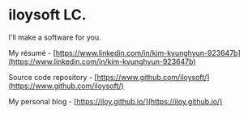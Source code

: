 # iloysoft LC.

I'll make a software for you.

My résumé - [https://www.linkedin.com/in/kim-kyunghyun-923647b](https://www.linkedin.com/in/kim-kyunghyun-923647b)

Source code repository - [https://www.github.com/iloysoft/](https://www.github.com/iloysoft/)

My personal blog - [https://iloy.github.io/](https://iloy.github.io/)
